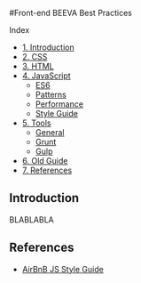 #Front-end BEEVA Best Practices   

Index  

* [1\. Introduction](#introduction)
* [2\. CSS](css)   
* [3\. HTML](html)   
* [4\. JavaScript](javascript)
  * [ES6](javascript/es6)
  * [Patterns](javascript/patterns)
  * [Performance](javascript/performance)
  * [Style Guide](javascript/style_guide)
* [5\. Tools](javascript/tools)
  * [General](tools)
  * [Grunt](tools/grunt)
  * [Gulp](tools/gulp)
* [6\. Old Guide](old.md)
* [7\. References](#references)

## <a name='introduction'>Introduction</a>

BLABLABLA

## <a name='references'>References</a>

* [AirBnB JS Style Guide](https://github.com/airbnb/javascript)